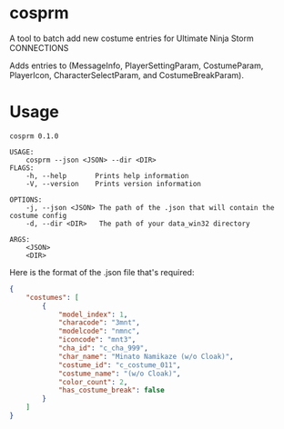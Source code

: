 # cosprm
A tool to batch add new costume entries for Ultimate Ninja Storm CONNECTIONS

Adds entries to (MessageInfo, PlayerSettingParam, CostumeParam, PlayerIcon, CharacterSelectParam, and CostumeBreakParam).

#  Usage
```
cosprm 0.1.0

USAGE:
    cosprm --json <JSON> --dir <DIR>
FLAGS:
    -h, --help       Prints help information
    -V, --version    Prints version information

OPTIONS:
    -j, --json <JSON> The path of the .json that will contain the costume config
    -d, --dir <DIR>   The path of your data_win32 directory

ARGS:
    <JSON>
    <DIR>
```

Here is the format of the .json file that's required:
```json
{
    "costumes": [
        {   
            "model_index": 1,
            "characode": "3mnt",
            "modelcode": "nmnc",
            "iconcode": "mnt3",
            "cha_id": "c_cha_999",
            "char_name": "Minato Namikaze (w/o Cloak)",
            "costume_id": "c_costume_011",
            "costume_name": "(w/o Cloak)",
            "color_count": 2,
            "has_costume_break": false
        }
    ]
}
```
